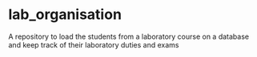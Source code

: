 # lab_organisation
A repository to load the students from a laboratory course on a database and keep track of their laboratory duties and exams
